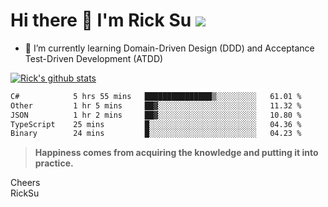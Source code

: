 # Hi there 👋 I'm Rick Su ![](https://komarev.com/ghpvc/?username=ricksu978)
<!--
**ricksu978/ricksu978** is a ✨ _special_ ✨ repository because its `README.md` (this file) appears on your GitHub profile.

Here are some ideas to get you started:

- 🔭 I’m currently working on ...
-->
- 🌱 I’m currently learning Domain-Driven Design (DDD) and Acceptance Test-Driven Development (ATDD)
<!--
- 👯 I’m looking to collaborate on ...
- 🤔 I’m looking for help with ...
- 💬 Ask me about ...
- 📫 How to reach me: ...
- 😄 Pronouns: ...
- ⚡ Fun fact: ...
-->
[![Rick's github stats](https://github-readme-stats.vercel.app/api?username=ricksu978&theme=dark)](https://github.com/ricksu978/ricksu978)

<!--START_SECTION:waka-->

```txt
C#            5 hrs 55 mins   ███████████████▒░░░░░░░░░   61.01 %
Other         1 hr 5 mins     ██▓░░░░░░░░░░░░░░░░░░░░░░   11.32 %
JSON          1 hr 2 mins     ██▓░░░░░░░░░░░░░░░░░░░░░░   10.80 %
TypeScript    25 mins         █░░░░░░░░░░░░░░░░░░░░░░░░   04.36 %
Binary        24 mins         █░░░░░░░░░░░░░░░░░░░░░░░░   04.23 %
```

<!--END_SECTION:waka-->

> **Happiness comes from acquiring the knowledge and putting it into practice.**

Cheers  
RickSu 
